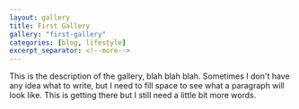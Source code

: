 ```yaml
---
layout: gallery
title: First Gallery
gallery: "first-gallery"
categories: [blog, lifestyle]
excerpt_separator: <!--more-->
---
```


This is the description of the gallery, blah blah blah. Sometimes I don't have any idea what to write, but I need to fill space to see what a paragraph will look like. This is getting there but I still need a little bit more words.